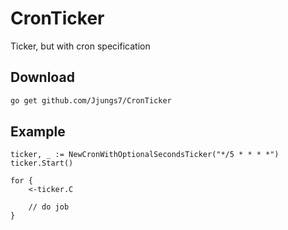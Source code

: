 # CronTicker

Ticker, but with cron specification

## Download

```bash
go get github.com/Jjungs7/CronTicker
```

## Example

```golang
ticker, _ := NewCronWithOptionalSecondsTicker("*/5 * * * *")
ticker.Start()

for {
    <-ticker.C

    // do job
}
```
